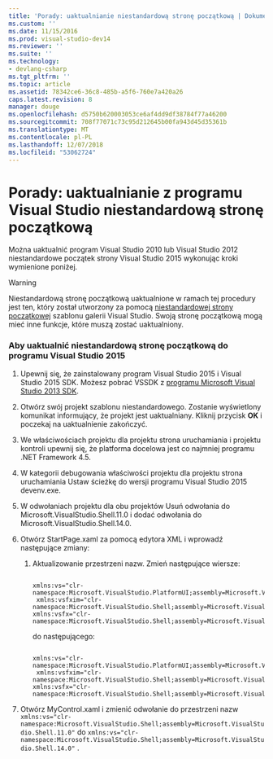```yaml
---
title: 'Porady: uaktualnianie niestandardową stronę początkową | Dokumentacja firmy Microsoft'
ms.custom: ''
ms.date: 11/15/2016
ms.prod: visual-studio-dev14
ms.reviewer: ''
ms.suite: ''
ms.technology:
- devlang-csharp
ms.tgt_pltfrm: ''
ms.topic: article
ms.assetid: 78342ce6-36c8-485b-a5f6-760e7a420a26
caps.latest.revision: 8
manager: douge
ms.openlocfilehash: d5750b620003053ce6af4dd9df38784f77a46200
ms.sourcegitcommit: 708f77071c73c95d212645b00fa943d45d35361b
ms.translationtype: MT
ms.contentlocale: pl-PL
ms.lasthandoff: 12/07/2018
ms.locfileid: "53062724"
---
```

# <a name="how-to-upgrade-a-visual-studio-custom-start-page"></a>Porady: uaktualnianie z programu Visual Studio niestandardową stronę początkową
Można uaktualnić program Visual Studio 2010 lub Visual Studio 2012 niestandardowe początek strony Visual Studio 2015 wykonując kroki wymienione poniżej.

> [!WARNING]
>  Niestandardową stronę początkową uaktualnione w ramach tej procedury jest ten, który został utworzony za pomocą [niestandardowej strony początkowej](http://visualstudiogallery.msdn.microsoft.com/f655a5dc-1a2d-4eca-b774-76c352c03b87) szablonu galerii Visual Studio. Swoją stronę początkową mogą mieć inne funkcje, które muszą zostać uaktualniony.

### <a name="to-upgrade-a-custom-start-page-to-visual-studio-2015"></a>Aby uaktualnić niestandardową stronę początkową do programu Visual Studio 2015

1.  Upewnij się, że zainstalowany program Visual Studio 2015 i Visual Studio 2015 SDK. Możesz pobrać VSSDK z [programu Microsoft Visual Studio 2013 SDK](http://go.microsoft.com/?linkid=9863867).

2.  Otwórz swój projekt szablonu niestandardowego. Zostanie wyświetlony komunikat informujący, że projekt jest uaktualniany. Kliknij przycisk **OK** i poczekaj na uaktualnienie zakończyć.

3.  We właściwościach projektu dla projektu strona uruchamiania i projektu kontroli upewnij się, że platforma docelowa jest co najmniej programu .NET Framework 4.5.

4.  W kategorii debugowania właściwości projektu dla projektu strona uruchamiania Ustaw ścieżkę do wersji programu Visual Studio 2015 devenv.exe.

5.  W odwołaniach projektu dla obu projektów Usuń odwołania do Microsoft.VisualStudio.Shell.11.0 i dodać odwołania do Microsoft.VisualStudio.Shell.14.0.

6.  Otwórz StartPage.xaml za pomocą edytora XML i wprowadź następujące zmiany:

    1.  Aktualizowanie przestrzeni nazw. Zmień następujące wiersze:

        ```

        xmlns:vs="clr-namespace:Microsoft.VisualStudio.PlatformUI;assembly=Microsoft.VisualStudio.Shell.11.0"
         xmlns:vsfxim="clr-namespace:Microsoft.VisualStudio.Shell;assembly=Microsoft.VisualStudio.Shell.Immutable.11.0"
        xmlns:vsfx="clr-namespace:Microsoft.VisualStudio.Shell;assembly=Microsoft.VisualStudio.Shell.11.0"
        ```

         do następującego:

        ```

        xmlns:vs="clr-namespace:Microsoft.VisualStudio.PlatformUI;assembly=Microsoft.VisualStudio.Shell.142.0"
         xmlns:vsfxim="clr-namespace:Microsoft.VisualStudio.Shell;assembly=Microsoft.VisualStudio.Shell.Immutable.14.0"
        xmlns:vsfx="clr-namespace:Microsoft.VisualStudio.Shell;assembly=Microsoft.VisualStudio.Shell.14.0"
        ```

7.  Otwórz MyControl.xaml i zmienić odwołanie do przestrzeni nazw `xmlns:vs="clr-namespace:Microsoft.VisualStudio.Shell;assembly=Microsoft.VisualStudio.Shell.11.0"` do `xmlns:vs="clr-namespace:Microsoft.VisualStudio.Shell;assembly=Microsoft.VisualStudio.Shell.14.0"` .